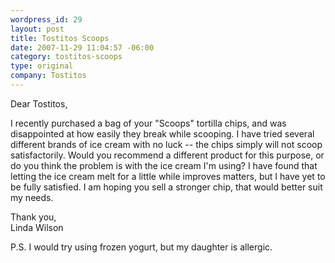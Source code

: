 ```yaml
--- 
wordpress_id: 29
layout: post
title: Tostitos Scoops
date: 2007-11-29 11:04:57 -06:00
category: tostitos-scoops
type: original
company: Tostitos
---
```

Dear Tostitos,

I recently purchased a bag of your "Scoops" tortilla chips, and was disappointed at how easily they break while scooping.  I have tried several different brands of ice cream with no luck -- the chips simply will not scoop satisfactorily.  Would you recommend a different product for this purpose, or do you think the problem is with the ice cream I'm using?  I have found that letting the ice cream melt for a little while improves matters, but I have yet to be fully satisfied.  I am hoping you sell a stronger chip, that would better suit my needs. 

Thank you,  
Linda Wilson

P.S.  I would try using frozen yogurt, but my daughter is allergic.
